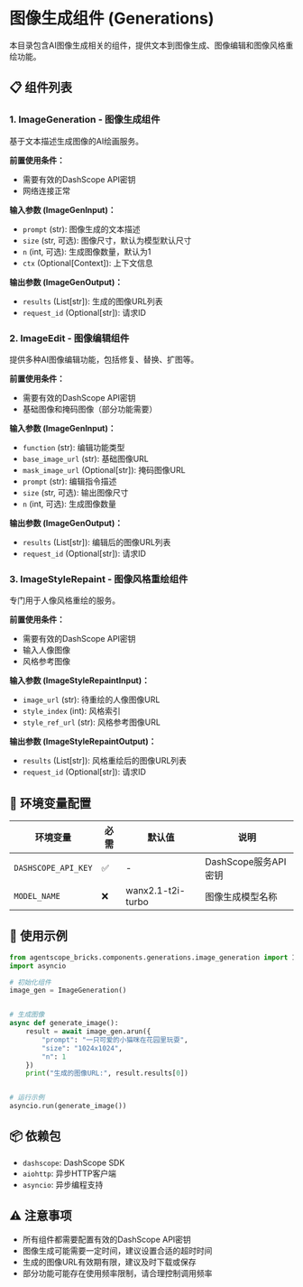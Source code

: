 # 图像生成组件 (Generations)

本目录包含AI图像生成相关的组件，提供文本到图像生成、图像编辑和图像风格重绘功能。

## 📋 组件列表

### 1. ImageGeneration - 图像生成组件
基于文本描述生成图像的AI绘画服务。

**前置使用条件：**
- 需要有效的DashScope API密钥
- 网络连接正常

**输入参数 (ImageGenInput)：**
- `prompt` (str): 图像生成的文本描述
- `size` (str, 可选): 图像尺寸，默认为模型默认尺寸
- `n` (int, 可选): 生成图像数量，默认为1
- `ctx` (Optional[Context]): 上下文信息

**输出参数 (ImageGenOutput)：**
- `results` (List[str]): 生成的图像URL列表
- `request_id` (Optional[str]): 请求ID

### 2. ImageEdit - 图像编辑组件
提供多种AI图像编辑功能，包括修复、替换、扩图等。

**前置使用条件：**
- 需要有效的DashScope API密钥
- 基础图像和掩码图像（部分功能需要）

**输入参数 (ImageGenInput)：**
- `function` (str): 编辑功能类型
- `base_image_url` (str): 基础图像URL
- `mask_image_url` (Optional[str]): 掩码图像URL
- `prompt` (str): 编辑指令描述
- `size` (str, 可选): 输出图像尺寸
- `n` (int, 可选): 生成图像数量

**输出参数 (ImageGenOutput)：**
- `results` (List[str]): 编辑后的图像URL列表
- `request_id` (Optional[str]): 请求ID

### 3. ImageStyleRepaint - 图像风格重绘组件
专门用于人像风格重绘的服务。

**前置使用条件：**
- 需要有效的DashScope API密钥
- 输入人像图像
- 风格参考图像

**输入参数 (ImageStyleRepaintInput)：**
- `image_url` (str): 待重绘的人像图像URL
- `style_index` (int): 风格索引
- `style_ref_url` (str): 风格参考图像URL

**输出参数 (ImageStyleRepaintOutput)：**
- `results` (List[str]): 风格重绘后的图像URL列表
- `request_id` (Optional[str]): 请求ID

## 🔧 环境变量配置

| 环境变量 | 必需 | 默认值 | 说明 |
|---------|------|--------|------|
| `DASHSCOPE_API_KEY` | ✅ | - | DashScope服务API密钥 |
| `MODEL_NAME` | ❌ | wanx2.1-t2i-turbo | 图像生成模型名称 |

## 🚀 使用示例

```python
from agentscope_bricks.components.generations.image_generation import ImageGeneration
import asyncio

# 初始化组件
image_gen = ImageGeneration()


# 生成图像
async def generate_image():
    result = await image_gen.arun({
        "prompt": "一只可爱的小猫咪在花园里玩耍",
        "size": "1024x1024",
        "n": 1
    })
    print("生成的图像URL:", result.results[0])


# 运行示例
asyncio.run(generate_image())
```

## 📦 依赖包
- `dashscope`: DashScope SDK
- `aiohttp`: 异步HTTP客户端
- `asyncio`: 异步编程支持

## ⚠️ 注意事项
- 所有组件都需要配置有效的DashScope API密钥
- 图像生成可能需要一定时间，建议设置合适的超时时间
- 生成的图像URL有效期有限，建议及时下载或保存
- 部分功能可能存在使用频率限制，请合理控制调用频率